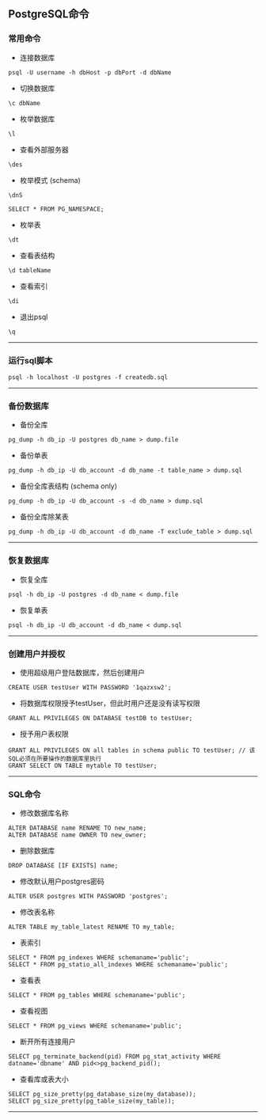 ## PostgreSQL命令

### 常用命令
* 连接数据库
```
psql -U username -h dbHost -p dbPort -d dbName
```
* 切换数据库
```
\c dbName
```
* 枚举数据库
```
\l
```
* 查看外部服务器
```
\des
```
* 枚举模式 (schema)
```
\dnS
```
```
SELECT * FROM PG_NAMESPACE;
```
* 枚举表
```
\dt
```
* 查看表结构
```
\d tableName
```
* 查看索引
```
\di
```
* 退出psql
```
\q
```

***

### 运行sql脚本
```
psql -h localhost -U postgres -f createdb.sql
```
***

### 备份数据库
* 备份全库
```
pg_dump -h db_ip -U postgres db_name > dump.file
```
* 备份单表
```
pg_dump -h db_ip -U db_account -d db_name -t table_name > dump.sql
```
* 备份全库表结构 (schema only)
```
pg_dump -h db_ip -U db_account -s -d db_name > dump.sql
```
* 备份全库除某表
```
pg_dump -h db_ip -U db_account -d db_name -T exclude_table > dump.sql
```

***

### 恢复数据库
* 恢复全库
```
psql -h db_ip -U postgres -d db_name < dump.file
```
* 恢复单表
```
psql -h db_ip -U db_account -d db_name < dump.sql
```

***

### 创建用户并授权
* 使用超级用户登陆数据库，然后创建用户
```
CREATE USER testUser WITH PASSWORD '1qazxsw2';
```
* 将数据库权限授予testUser，但此时用户还是没有读写权限
```
GRANT ALL PRIVILEGES ON DATABASE testDB to testUser;
```
* 授予用户表权限
```
GRANT ALL PRIVILEGES ON all tables in schema public TO testUser; // 该SQL必须在所要操作的数据库里执行
GRANT SELECT ON TABLE mytable TO testUser;
```

***

### SQL命令
* 修改数据库名称
```
ALTER DATABASE name RENAME TO new_name;
ALTER DATABASE name OWNER TO new_owner;
```
* 删除数据库
```
DROP DATABASE [IF EXISTS] name;
```
* 修改默认用户postgres密码
```
ALTER USER postgres WITH PASSWORD 'postgres';
```
* 修改表名称
```
ALTER TABLE my_table_latest RENAME TO my_table;
```
* 表索引
```
SELECT * FROM pg_indexes WHERE schemaname='public';
SELECT * FROM pg_statio_all_indexes WHERE schemaname='public';
```
* 查看表
```
SELECT * FROM pg_tables WHERE schemaname='public';
```
* 查看视图
```
SELECT * FROM pg_views WHERE schemaname='public';
```
* 断开所有连接用户
```
SELECT pg_terminate_backend(pid) FROM pg_stat_activity WHERE datname='dbname' AND pid<>pg_backend_pid();
```
* 查看库或表大小
```
SELECT pg_size_pretty(pg_database_size(my_database));
SELECT pg_size_pretty(pg_table_size(my_table));
```

***
